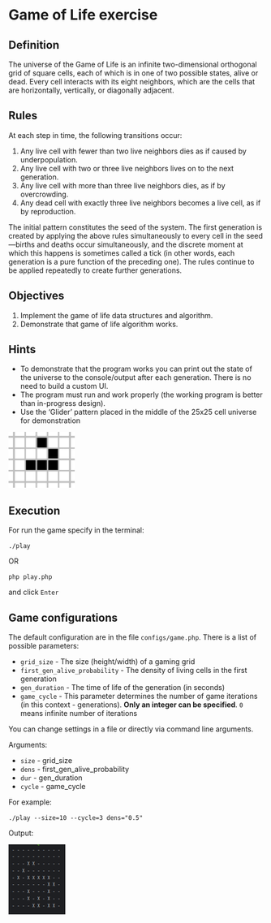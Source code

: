 # **Game of Life exercise**  

## Definition

The universe of the Game of Life is an infinite two-dimensional orthogonal grid of square cells, each of  which is in one of two possible states, alive or dead. Every cell interacts with its eight neighbors, which  are the cells that are horizontally, vertically, or diagonally adjacent.  

## Rules
At each step in time, the following transitions occur:
1. Any live cell with fewer than two live neighbors dies as if caused by underpopulation.
2. Any live cell with two or three live neighbors lives on to the next generation.  
3. Any live cell with more than three live neighbors dies, as if by overcrowding.  
4. Any dead cell with exactly three live neighbors becomes a live cell, as if by reproduction.

The initial pattern constitutes the seed of the system. The first generation is created by applying the  above rules simultaneously to every cell in the seed—births and deaths occur simultaneously, and the  discrete moment at which this happens is sometimes called a tick (in other words, each generation is a  pure function of the preceding one). The rules continue to be applied repeatedly to create further  generations.  

## Objectives
1. Implement the game of life data structures and algorithm.
2. Demonstrate that game of life algorithm works.

## Hints  
   * To demonstrate that the program works you can print out the state of the universe to the  console/output after each generation. There is no need to build a custom UI.  
   * The program must run and work properly (the working program is better than in-progress  design).  
   * Use the ‘Glider’ pattern placed in the middle of the 25x25 cell universe for demonstration

![img_1.png](files/img_1.png)

## Execution

For run the game specify in the terminal:

    ./play

OR

    php play.php

and click `Enter`

## Game configurations

The default configuration are in the file `configs/game.php`.
There is a list of possible parameters:
* `grid_size` - The size (height/width) of a gaming grid
* `first_gen_alive_probability` - The density of living cells in the first generation
* `gen_duration` - The time of life of the generation (in seconds)
* `game_cycle` - This parameter determines the number of game iterations (in this context - generations). **Only an integer can be specified**. `0` means infinite number of iterations

You can change settings in a file or directly via command line arguments.

Arguments:
* `size` - grid_size
* `dens` - first_gen_alive_probability
* `dur` - gen_duration
* `cycle` - game_cycle

For example:

    ./play --size=10 --cycle=3 dens="0.5"

Output:

![img.png](files/img.png)
